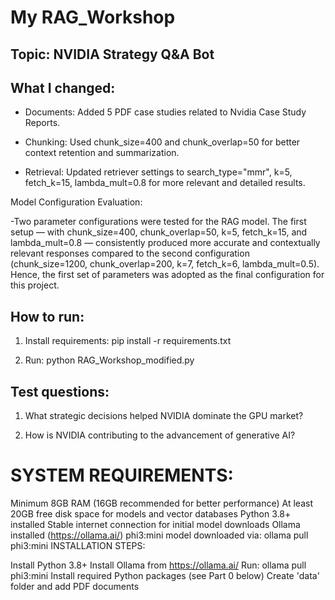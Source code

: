 # My RAG_Workshop

## Topic: NVIDIA Strategy Q&A Bot

## What I changed:

- Documents: Added 5 PDF case studies related to Nvidia Case Study Reports.

- Chunking: Used chunk_size=400 and chunk_overlap=50 for better context retention and summarization.

- Retrieval: Updated retriever settings to search_type="mmr", k=5, fetch_k=15, lambda_mult=0.8 for more relevant and detailed results.

Model Configuration Evaluation: 	
	
-Two parameter configurations were tested for the RAG model. The first setup — with chunk_size=400, chunk_overlap=50, k=5, fetch_k=15, and lambda_mult=0.8 — consistently produced more accurate and contextually relevant responses compared to the second configuration (chunk_size=1200, chunk_overlap=200, k=7, fetch_k=6, lambda_mult=0.5). Hence, the first set of parameters was adopted as the final configuration for this project.

## How to run:

1. Install requirements: pip install -r requirements.txt

2. Run: python RAG_Workshop_modified.py

## Test questions:

1. What strategic decisions helped NVIDIA dominate the GPU market?

2. How is NVIDIA contributing to the advancement of generative AI?


# SYSTEM REQUIREMENTS:

Minimum 8GB RAM (16GB recommended for better performance)
At least 20GB free disk space for models and vector databases
Python 3.8+ installed
Stable internet connection for initial model downloads
Ollama installed (https://ollama.ai/)
phi3:mini model downloaded via: ollama pull phi3:mini
INSTALLATION STEPS:

Install Python 3.8+
Install Ollama from https://ollama.ai/
Run: ollama pull phi3:mini
Install required Python packages (see Part 0 below)
Create 'data' folder and add PDF documents

